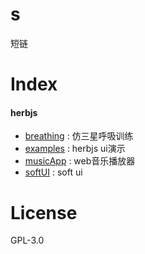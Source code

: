 # s
短链

# Index

#### herbjs
- [breathing](https://zhzluke96.github.io/s/herbj/breathing/) : 仿三星呼吸训练
- [examples](https://zhzluke96.github.io/s/herbj/examples/) : herbjs ui演示
- [musicApp](https://zhzluke96.github.io/s/herbj/musicApp/) : web音乐播放器
- [softUI](https://zhzluke96.github.io/s/herbj/softUI/) : soft ui


# License
GPL-3.0
